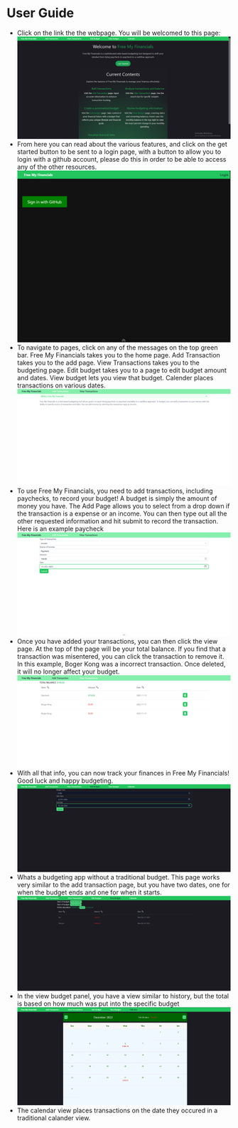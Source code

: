 # User Guide

- Click on the link the the webpage. You will be welcomed to this page:
![WelcomePage](welcomepage.PNG)
- From here you can read about the various features, and click on the get started button to be sent to a login page, with a button to allow you to login with a github account, please do this in order to be able to access any of the other resources.
![loginwithgithub](loginwithgithub.PNG)
- To navigate to pages, click on any of the messages on the top green bar. Free My Financials takes you to the home page. Add Transaction takes you to the add page. View Transactions takes you to the budgeting page. Edit budget takes you to a page to edit budget amount and dates. View budget lets you view that budget. Calender places transactions on various dates.
![ClickNav](hoverovertransaction.PNG)
- To use Free My Financials, you need to add transactions, including paychecks, to record your budget! A budget is simply the amount of money you have. The Add Page allows you to select from a drop down if the transaction is a expense or an income. You can then type out all the other requested information and hit submit to record the transaction. Here is an example paycheck
![AddTransaction](fillouttheinfo2.PNG)
- Once you have added your transactions, you can then click the view page. At the top of the page will be your total balance. If you find that a transaction was misentered, you can click the transaction to remove it. In this example, Boger Kong was a incorrect transaction. Once deleted, it will no longer affect your budget.
![history](history.PNG)
- With all that info, you can now track your finances in Free My Financials! Good luck and happy budgeting.
![budget](budget.PNG)
- Whats a budgeting app without a traditional budget. This page works very similar to the add transaction page, but you have two dates, one for when the budget ends and one for when it starts.
![budgetView](budgetView.PNG)
- In the view budget panel, you have a view similar to history, but the total is based on how much was put into the specific budget
![cak](cal.PNG)
- The calendar view places transactions on the date they occured in a traditional calander view.


